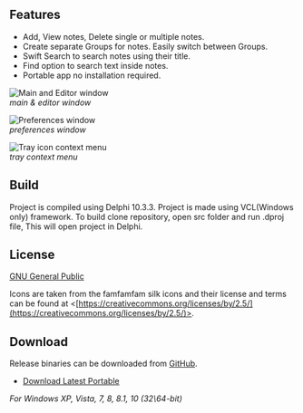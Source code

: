 ## Features
 * Add, View notes, Delete single or multiple notes. 
 * Create separate Groups for notes. Easily switch between Groups.
 * Swift Search to search notes using their title. 
 * Find option to search text inside notes. 
 * Portable app no installation required.

![Main and Editor window](https://i.imgur.com/t5SX2iH.png)  
*main & editor window*

![Preferences window](https://i.imgur.com/ZwzYARu.png)  
*preferences window*

![Tray icon context menu](https://i.imgur.com/ZiPxWsv.png)<br>
*tray context menu*


## Build

Project is compiled using Delphi 10.3.3. Project is made using VCL(Windows only) framework. To build clone repository, open src folder and run .dproj file, This will open project in Delphi. 


## License
 
[GNU General Public](https://www.gnu.org/licenses/)

Icons are taken from the famfamfam silk icons and their license and terms can be found at
<[https://creativecommons.org/licenses/by/2.5/](https://creativecommons.org/licenses/by/2.5/)>.

## Download

Release binaries can be downloaded from [GitHub](https://github.com/OnlyDeLtA/NotesMan/releases).
 * [Download Latest Portable](https://github.com/OnlyDeLtA/NotesMan/releases/1.0.1)

  *For Windows XP, Vista, 7, 8, 8.1, 10 (32\64-bit)*